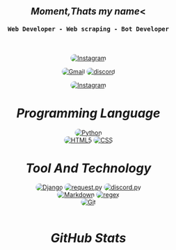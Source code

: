<div><h2 align="center"> <i>Moment,Thats my name</i><</h2>
</div>
<div align="center">
      <h4 align="center"><samp> Web Developer - Web scraping - Bot Developer</samp></h4>
</div>
<br>
      
<p align="center">
      <a href="https://instagram.com/mmd_lk" target="_blank"><img src="https://img.shields.io/badge/Instagram-171717?style=for-the-badge&logo=instagram&logoColor=7ffe00" style="border-radius:15px" alt="Instagram"></a>
</p>
<p align="center"> 
      <a href="mailto:mr.mmd.lk@gmail.com" target="_blank"><img src="https://img.shields.io/badge/Gmail-171717?style=for-the-badge&logo=gmail&logoColor=7ffe00" alt="Gmail" style="border-radius:15px"></a>
      <a href="https://discords.com/bio/p/mmdlk" target="_blank"><img src="https://img.shields.io/badge/Discord-171717?style=for-the-badge&logo=discord&logoColor=7ffe00" alt="discord" style="border-radius:15px" alt="Discord"></a>
</p>
<p align="center">
      <a href="https://www.reddit.com/user/mmd_lk" target="_blank"><img src="https://img.shields.io/badge/reddit-171717?style=for-the-badge&logo=reddit&logoColor=7ffe00" style="border-radius:15px" alt="Instagram"></a></p>
<h1 align="center">
      <i>Programming Language</i> 
</h1>      
<div align="center">         
      <a href="https://www.python.org/" target="_blank"><img src="https://img.shields.io/badge/python-171717?style=for-the-badge&logo=python&logoColor=7ffe00" alt="Python" style="border-radius:15px"/></a>
<div>
      <a href="https://www.learn-html.org/" target="_blank"><img src="https://img.shields.io/badge/HTML5-171717?style=for-the-badge&logo=html5&logoColor=7ffe00" alt="HTML5" style="border-radius:15px"/></a>
      <a href="https://www.css.org/" target="_blank"><img src="https://img.shields.io/badge/CSS-171717?style=for-the-badge&logo=css3&logoColor=7ffe00" alt="CSS" style="border-radius:15px"/></a>
</div>
      
<h1 align="center">
      <i> Tool And Technology</i>
</h1>
<div align="center">
      <a href="https://www.djangoproject.com/" target="_blank"><img src="https://img.shields.io/badge/Django.py-171717?style=for-the-badge&logo=Django&logoColor=7ffe00" alt="Django" style="border-radius:15px"/></a>     
      <a href="https://github.com/psf/requests" target="_blank"><img src="https://img.shields.io/badge/request.py-171717?style=for-the-badge&logo=python&logoColor=7ffe00" alt="request.py" style="border-radius:15px"/></a>
      <a href="https://discord.js.org/#/" target="_blank"><img src="https://img.shields.io/badge/Discord.py-171717.svg?style=for-the-badge&logo=discord&logoColor=7ffe00" alt="discord.py" style="border-radius:15px"/> </a>
      <br>
      <a href="https://www.markdownguide.org/" target="_blank"><img src="https://img.shields.io/badge/Markdown-171717?style=for-the-badge&logo=markdown&logoColor=7ffe00" alt="Markdown" style="border-radius:15px"/></a>
      <a href="https://regex101.com/" target="_blank"><img src="https://img.shields.io/badge/regex.py-171717?style=for-the-badge&logo=python&logoColor=7ffe00" alt="regex" style="border-radius:15px"/></a>
      <br>
      <a href="https://git-scm.com/" target="_blank"><img src="https://img.shields.io/badge/git-171717.svg?style=for-the-badge&logo=git&logoColor=7ffe00" alt="Git"           style="border-radius:15px"/></a>
</div>
<br>
<h1 align="center">
      <i> GitHub Stats </i>
</h1>  
<div align="center">
      <img align="center" src="https://github-readme-stats.vercel.app/api?username=mmd-lk&theme=chartreuse-dark&hide_border=true&date_format=M%20j%5B%2C%20Y%5D"  alt=""/>
</div>
<br>
<div align="center">
      <img align="center" src="https://github-readme-streak-stats.herokuapp.com/?user=mmd-lk&theme=chartreuse-dark&hide_border=true&date_format=M%20j%5B%2C%20Y%5D"  alt=""/>
</div>
<br>
<div align="center"> 
<img align="center" src="https://activity-graph.herokuapp.com/graph?username=mmd-lk&custom_title=%27mmd_lk%27&theme=chartreuse-dark&hide_border=true&date_format=M%20j%5B%2C%20Y%5D"  alt=""/>     </a>
</div>
<br>
<div align="center"> 
      <img align="center" src="https://discord.c99.nl/widget/theme-1/516707273985228818.png" alt=""/>
</div>
